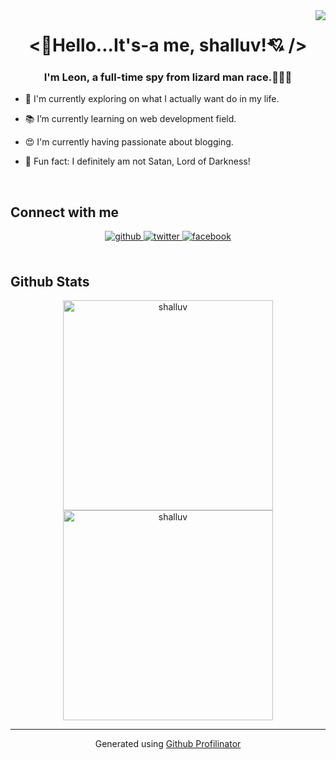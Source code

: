 <div align="right">
<img src="https://komarev.com/ghpvc/?username=shalluv&&style=flat-square" align="right" />
</div>

# <div align="center"><👋Hello...It's-a me, shalluv!💘 /></div>

### <div align="center">I'm Leon, a full-time spy from lizard man race.🕵️‍♂️🦎</div>

- 🔭 I'm currently exploring on what I actually want do in my life.

- 📚 I’m currently learning on web development field.

- 😍 I'm currently having passionate about blogging.

- 👿 Fun fact: I definitely am not Satan, Lord of Darkness!

<br/>

## Connect with me

<div align="center">
<a href="https://github.com/shalluv" target="_blank">
<img src=https://img.shields.io/badge/github-%2324292e.svg?&style=for-the-badge&logo=github&logoColor=white alt=github style="margin-bottom: 5px;" />
</a>
<a href="https://twitter.com/shalluv_" target="_blank">
<img src=https://img.shields.io/badge/twitter-%2300acee.svg?&style=for-the-badge&logo=twitter&logoColor=white alt=twitter style="margin-bottom: 5px;" />
</a>
<a href="https://www.facebook.com/poonpipob" target="_blank">
<img src=https://img.shields.io/badge/facebook-%232E87FB.svg?&style=for-the-badge&logo=facebook&logoColor=white alt=facebook style="margin-bottom: 5px;" />
</a>  
</div>

<br/>

## Github Stats

<div align="center">
<img src="https://github-readme-stats.vercel.app/api?username=shalluv&show_icons=true&locale=en" style="width:24em;" alt="shalluv" />

<img src="https://github-readme-streak-stats.herokuapp.com/?user=shalluv&" style="width:24em;" alt="shalluv" />
</div>

---

<div align="center">Generated using <a href="https://profilinator.rishav.dev/" target="_blank">Github Profilinator</a></div>
